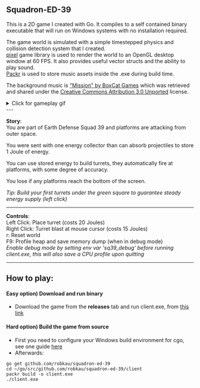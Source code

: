 Squadron-ED-39
----  

This is a 2D game I created with Go. It compiles to a self contained binary executable that will run on Windows systems with no installation required. 

The game world is simulated with a simple timestepped physics and collision detection system that I created.   
[pixel](https://github.com/faiface/pixel) game library is used to render the world to an OpenGL desktop window at 60 FPS. It also provides useful vector structs and the ability to play sound.  
[Packr](https://github.com/gobuffalo/packr) is used to store music assets inside the .exe during build time.

The background music is ["Mission" by BoxCat Games](https://boxcat.bandcamp.com/track/mission) which was retrieved and shared under the [Creative Commons Attribution 3.0 Unported](https://creativecommons.org/licenses/by/3.0/) license.


<details><summary>Click for gameplay gif</summary>
![](gameplay.gif)
</details>
---

**Story**:  
You are part of Earth Defense Squad 39 and platforms are attacking from outer space.

You were sent with one energy collector than can absorb projectiles to store 1 Joule of energy.

You can use stored energy to build turrets, they automatically fire at platforms, with some degree of accuracy.

You lose if any platforms reach the bottom of the screen.  

*Tip: Build your first turrets under the green square to guarantee steady energy supply (left click)*

---

**Controls**:  
Left Click: Place turret (costs 20 Joules)  
Right Click: Turret blast at mouse cursor (costs 15 Joules)  
r: Reset world  
F9: Profile heap and save memory dump (when in debug mode)  
*Enable debug mode by setting env var 'sq39_debug' before running client.exe, this will also save a CPU profile upon quitting*
  
---

## How to play:
#### Easy option) Download and run binary
 - Download the game from the **releases** tab and run client.exe, from [this link](https://github.com/robkau/squadron-ed-39/releases/download/0.1/client.exe)


#### Hard option) Build the game from source
 - First you need to configure your Windows build environment for cgo, see one guide [here](https://github.com/faiface/pixel/wiki/Building-Pixel-on-Windows)  
 - Afterwards:
```
go get github.com/robkau/squadron-ed-39
cd ~/go/src/github.com/robkau/squadron-ed-39/client  
packr build -o client.exe
./client.exe
```